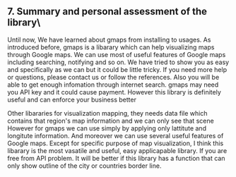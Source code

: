 ## 7. Summary and personal assessment of the library\
Until now, We have learned about gmaps from installing to usages. 
As introduced before, gmaps is a libarary which can help visualizing maps through Google maps.
We can use most of useful features of Google maps including searching, notifying and so on.
We have tried to show you as easy and specifically as we can but it could be little tricky. 
If you need more help or questions, please contact us or follow the references. 
Also you will be able to get enough infomation through internet search.
gmaps may need you API key and it could cause payment.
However this library is definitely useful and can enforce your business better

Other libararies for visualization mapping, they needs data file which contains that region's map information
and we can only see that scene
However for gmaps we can use simply by applying only lattitute and longitute information. 
And moreover we can use several useful features of Google maps.
Except for specific purpose of map visualization, I think this libarary is the most vasatile and useful, easy applicapable library. If you are free from API problem.
It will be better if this library has a function that can only show outline of the city or countries border line.
